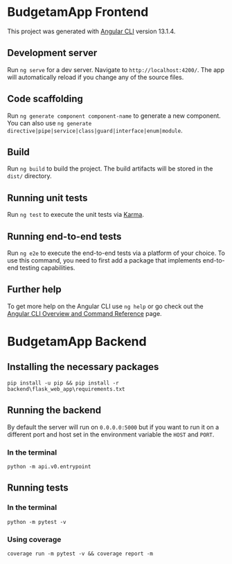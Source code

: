 # BudgetamApp Frontend

This project was generated with [Angular CLI](https://github.com/angular/angular-cli) version 13.1.4.

## Development server

Run `ng serve` for a dev server. Navigate to `http://localhost:4200/`. The app will automatically reload if you change any of the source files.

## Code scaffolding

Run `ng generate component component-name` to generate a new component. You can also use `ng generate directive|pipe|service|class|guard|interface|enum|module`.

## Build

Run `ng build` to build the project. The build artifacts will be stored in the `dist/` directory.

## Running unit tests

Run `ng test` to execute the unit tests via [Karma](https://karma-runner.github.io).

## Running end-to-end tests

Run `ng e2e` to execute the end-to-end tests via a platform of your choice. To use this command, you need to first add a package that implements end-to-end testing capabilities.

## Further help

To get more help on the Angular CLI use `ng help` or go check out the [Angular CLI Overview and Command Reference](https://angular.io/cli) page.




# BudgetamApp Backend

## Installing the necessary packages
`pip install -u pip && pip install -r backend\flask_web_app\requirements.txt`
## Running the backend
By default the server will run on `0.0.0.0:5000` but if you want to run it on a different port and host set in the environment variable the `HOST` and `PORT`.
### In the terminal
`python -m api.v0.entrypoint`

## Running tests


### In the terminal
`python -m pytest -v`

### Using coverage
`coverage run -m pytest -v && coverage report -m`
